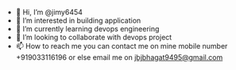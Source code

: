 - 👋 Hi, I’m @jimy6454
- 👀 I’m interested in building application
- 🌱 I’m currently learning devops engineering 
- 💞️ I’m looking to collaborate with devops project
- 📫 How to reach me you can contact me on mine mobile number +919033116196 or else email me on jbjbhagat9495@gmail.com

<!---
jimy6454/jimy6454 is a ✨ special ✨ repository because its `README.md` (this file) appears on your GitHub profile.
You can click the Preview link to take a look at your changes.
--->
